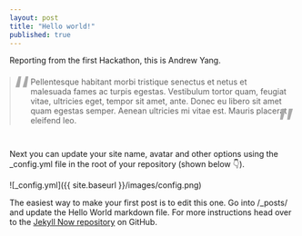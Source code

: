 ```yaml
---
layout: post
title: "Hello world!"
published: true
---
```


<style>
blockquote {
    margin: 1.5em 0 3em;
    padding: 0 1em 0 2.5em;
    position:relative;
}
blockquote:before {
    color: #aaa;
    content: "\201C";
    font-size: 5em;
    position:absolute;
    left:3px;
    top: 0.3em;
    line-height: 0.1em;
}

blockquote:after {
    color: #aaa;
    content: "\201D";
    font-size: 5em;
    position:absolute;
    right:3px;
    bottom: 0em;
    line-height: 0.1em;
}
</style>

Reporting from the first Hackathon, this is Andrew Yang.

> Pellentesque habitant morbi tristique senectus et netus et malesuada fames ac turpis egestas. Vestibulum tortor quam, feugiat vitae, ultricies eget, tempor sit amet, ante. Donec eu libero sit amet quam egestas semper. Aenean ultricies mi vitae est. Mauris placerat eleifend leo.

Next you can update your site name, avatar and other options using the _config.yml file in the root of your repository (shown below :point_down:).

![_config.yml]({{ site.baseurl }}/images/config.png)

The easiest way to make your first post is to edit this one. Go into /_posts/ and update the Hello World markdown file. For more instructions head over to the [Jekyll Now repository](https://github.com/barryclark/jekyll-now) on GitHub.